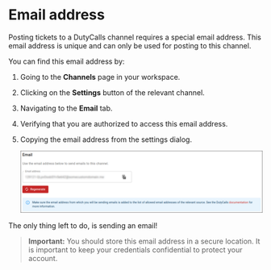 # Email address

Posting tickets to a DutyCalls channel requires a special email address. This email address is unique and can only be used for posting to this channel.

You can find this email address by:

1. Going to the **Channels** page in your workspace.
2. Clicking on the **Settings** button of the relevant channel.
3. Navigating to the **Email** tab.
4. Verifying that you are authorized to access this email address.
5. Copying the email address from the settings dialog.

    ![image - Get channel email](../images/get-channel-email.png)

The only thing left to do, is sending an email!

> **Important:** You should store this email address in a secure location. It is important to keep your credentials confidential to protect your account.

